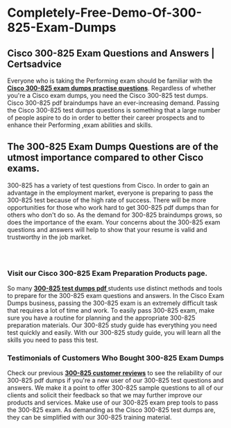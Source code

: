 # Completely-Free-Demo-Of-300-825-Exam-Dumps
<h2><strong>Cisco 300-825 Exam Questions and Answers | Certsadvice</strong></h2> <p>Everyone who is taking the Performing exam should be familiar with the <a href="http://www.certsadvice.com/cisco/300-825-practice-questions"><strong>Cisco 300-825 exam dumps practise questions</strong></a>. Regardless of whether you&#39;re a Cisco exam dumps, you need the Cisco 300-825 test dumps. Cisco 300-825 pdf braindumps have an ever-increasing demand. Passing the Cisco 300-825 test dumps questions is something that a large number of people aspire to do in order to better their career prospects and to enhance their Performing ,exam abilities and skills.</p> <h2><strong>The 300-825 Exam Dumps Questions are of the utmost importance compared to other Cisco exams.</strong></h2> <p>300-825 has a variety of test questions from Cisco. In order to gain an advantage in the employment market, everyone is preparing to pass the 300-825 test because of the high rate of success. There will be more opportunities for those who work hard to get 300-825 pdf dumps than for others who don&#39;t do so. As the demand for 300-825 braindumps grows, so does the importance of the exam. Your concerns about the 300-825 exam questions and answers will help to show that your resume is valid and trustworthy in the job market.</p> <p><a href="http://www.certsadvice.com/cisco/300-825-practice-questions" style="display: block; padding: 1em 0; text-align: center; "><img alt="" src="https://1.bp.blogspot.com/-RUOr8Wn-CRk/YUYAxC8kcHI/AAAAAAAAAnw/F7BbdI3tw8QDj5z8iX0vQAioQzKiUxduwCLcBGAsYHQ/s0/unnamed.jpg" /></a></p> <h3><strong>Visit our Cisco 300-825 Exam Preparation Products page.</strong></h3> <p>So many <a href="http://www.certsadvice.com/cisco/300-825-practice-questions"><strong>300-825 test dumps pdf </strong></a>students use distinct methods and tools to prepare for the 300-825 exam questions and answers. In the Cisco Exam Dumps business, passing the 300-825 exam is an extremely difficult task that requires a lot of time and work. To easily pass 300-825 exam, make sure you have a routine for planning and the appropriate 300-825 preparation materials. Our 300-825 study guide has everything you need test quickly and easily. With our 300-825 study guide, you will learn all the skills you need to pass this test.</p> <h3><strong>Testimonials of Customers Who Bought 300-825 Exam Dumps</strong></h3> <p>Check our previous <a href="http://www.certsadvice.com/cisco/300-825-practice-questions"><strong>300-825 customer reviews</strong></a> to see the reliability of our 300-825 pdf dumps if you&#39;re a new user of our 300-825 test questions and answers. We make it a point to offer 300-825 sample questions to all of our clients and solicit their feedback so that we may further improve our products and services. Make use of our 300-825 exam prep tools to pass the 300-825 exam. As demanding as the Cisco 300-825 test dumps are, they can be simplified with our 300-825 training material.</p>

